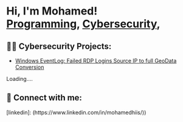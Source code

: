 <h1>Hi, I'm Mohamed! <br/><a href="https://github.com/MohamedYusuf1">Programming</a>, <a href="https://www.linkedin.com/in/myusuf0/">Cybersecurity</a>, 

<h2>👨‍💻 Cybersecurity Projects:</h2>

  - [Windows EventLog: Failed RDP Logins Source IP to full GeoData Conversion](https://github.com/MohamedYusuf1/Sentinel-.git)
  

  Loading....


<h2> 🤳 Connect with me:</h2> [linkedin]: (https://www.linkedin.com/in/mohamedhiis/)) 
  
[Hack The Box]: (https://app.hackthebox.com/profile/overview)


